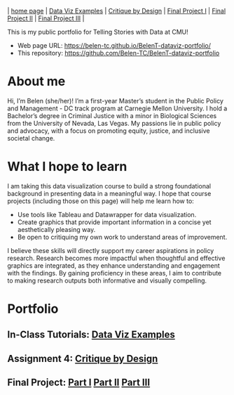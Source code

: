 | [home page](https://belen-tc.github.io/BelenT-dataviz-portfolio/) | [Data Viz Examples](dataviz-examples) | [Critique by Design](critique-by-design) | [Final Project I](final-project-part-one) | [Final Project II](final-project-part-two) | [Final Project III](final-project-part-three) |

This is my public portfolio for Telling Stories with Data at CMU!
- Web page URL: https://belen-tc.github.io/BelenT-dataviz-portfolio/
- This repository: https://github.com/Belen-TC/BelenT-dataviz-portfolio

# About me
Hi, I’m Belen (she/her)! I’m a first-year Master’s student in the Public Policy and Management - DC track program at Carnegie Mellon University. I hold a Bachelor’s degree in Criminal Justice with a minor in Biological Sciences from the University of Nevada, Las Vegas. My passions lie in public policy and advocacy, with a focus on promoting equity, justice, and inclusive societal change.

# What I hope to learn
I am taking this data visualization course to build a strong foundational background in presenting data in a meaningful way. I hope that course projects (including those on this page) will help me learn how to:

- Use tools like Tableau and Datawrapper for data visualization.
- Create graphics that provide important information in a concise yet aesthetically pleasing way.
- Be open to critiquing my own work to understand areas of improvement.

I believe these skills will directly support my career aspirations in policy research. Research becomes more impactful when thoughtful and effective graphics are integrated, as they enhance understanding and engagement with the findings. By gaining proficiency in these areas, I aim to contribute to making research outputs both informative and visually compelling.

# Portfolio

## In-Class Tutorials: [Data Viz Examples](https://belen-tc.github.io/BelenT-dataviz-portfolio/dataviz-examples)
 
## Assignment 4: [Critique by Design](critique-by-design)

## Final Project: [Part I](https://belen-tc.github.io/BelenT-dataviz-portfolio/final-project-part-one) [Part II](https://belen-tc.github.io/BelenT-dataviz-portfolio/final-project-part-two) [Part III](https://belen-tc.github.io/BelenT-dataviz-portfolio/final-project-part-three)
